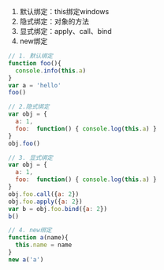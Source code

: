 1. 默认绑定：this绑定windows
2. 隐式绑定：对象的方法
3. 显式绑定：apply、call、bind
4. new绑定

```javascript
// 1. 默认绑定
function foo(){
  console.info(this.a)
}
var a = 'hello'
foo()

// 2.隐式绑定
var obj = {
  a: 1,
  foo:  function() { console.log(this.a) }
}
obj.foo()

// 3. 显式绑定
var obj = {
  a: 1,
  foo:  function() { console.log(this.a) }
}
obj.foo.call({a: 2})
obj.foo.apply({a: 2})
var b = obj.foo.bind({a: 2})
b()

// 4. new绑定
function a(name){
  this.name = name
}
new a('a')
```
